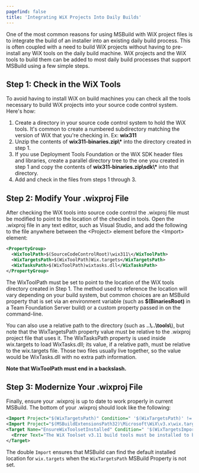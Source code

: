 ```yaml
---
pagefind: false
title: 'Integrating WiX Projects Into Daily Builds'
---
```


One of the most common reasons for using MSBuild with WiX project files is to integrate the build of an installer into an existing daily build process. This is often coupled with a need to build WiX projects without having to pre-install any WiX tools on the daily build machine. WiX projects and the WiX tools to build them can be added to most daily build processes that support MSBuild using a few simple steps.

## Step 1: Check in the WiX Tools

To avoid having to install WiX on build machines you can check all the tools necessary to build WiX projects into your source code control system. Here&apos;s how:

1. Create a directory in your source code control system to hold the WiX tools. It&apos;s common to create a numbered subdirectory matching the version of WiX that you&apos;re checking in. Ex: **wix311**
1. Unzip the contents of <strong>wix311-binaries.zip\\*</strong> into the directory created in step 1.
1. If you use Deployment Tools Foundation or the WiX SDK header files and libraries, create a parallel directory tree to the one you created in step 1 and copy the contents of <strong>wix311-binaries.zip\sdk\\*</strong> into that directory.
1. Add and check in the files from steps 1 through 3.

## Step 2: Modify Your .wixproj File

After checking the WiX tools into source code control the .wixproj file must be modified to point to the location of the checked in tools. Open the .wixproj file in any text editor, such as Visual Studio, and add the following to the file anywhere between the &lt;Project&gt; element before the &lt;Import&gt; element:

```xml
<PropertyGroup>
  <WixToolPath>$(SourceCodeControlRoot)\wix311\</WixToolPath>
  <WixTargetsPath>$(WixToolPath)Wix.targets</WixTargetsPath>
  <WixTasksPath>$(WixToolPath)wixtasks.dll</WixTasksPath>
</PropertyGroup>
```

The WixToolPath must be set to point to the location of the WiX tools directory created in Step 1. The method used to reference the location will vary depending on your build system, but common choices are an MSBuild property that is set via an environment variable (such as **$(BinariesRoot)** in a Team Foundation Server build) or a custom property passed in on the command-line.

You can also use a relative path to the directory (such as <strong>..\\..\\tools\\</strong>), but note that the WixTargetsPath property value must be relative to the .wixproj project file that uses it. The WixTasksPath property is used inside wix.targets to load WixTasks.dll; its value, if a relative path, must be relative to the wix.targets file. Those two files usually live together, so the value would be WixTasks.dll with no extra path information.

**Note that WixToolPath must end in a backslash.**

## Step 3: Modernize Your .wixproj File

Finally, ensure your .wixproj is up to date to work properly in current MSBuild. The bottom of your .wixproj should look like the following:

```xml
<Import Project="$(WixTargetsPath)" Condition=" '$(WixTargetsPath)' != '' " />
<Import Project="$(MSBuildExtensionsPath32)\Microsoft\WiX\v3.x\wix.targets" Condition=" '$(WixTargetsPath)' == '' AND Exists('$(MSBuildExtensionsPath32)\Microsoft\WiX\v3.x\wix.targets') " />
<Target Name="EnsureWixToolsetInstalled" Condition=" '$(WixTargetsImported)' != 'true' ">
  <Error Text="The WiX Toolset v3.11 build tools must be installed to build this project. To download the WiX Toolset, see https://wixtoolset.org/releases/v3.11/stable" />
</Target>
```

The double `Import` ensures that MSBuild can find the default installed location for `wix.targets` when the `WixTargetsPath` MSBuild Property is not set.
